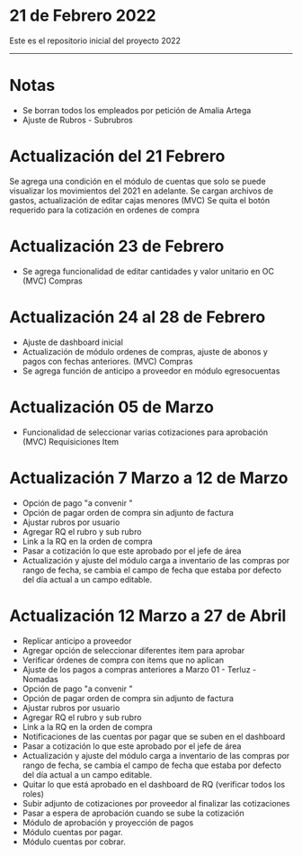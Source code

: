 # 21 de Febrero 2022
Este es el repositorio inicial del proyecto 2022 

******************************
# Notas
- Se borran todos los empleados por petición de Amalia Artega 
- Ajuste de Rubros - Subrubros 
# Actualización del 21 Febrero 
  Se agrega una condición en el módulo de cuentas que solo se puede visualizar los movimientos del 2021 en adelante. 
  Se cargan archivos de gastos,  actualización de editar cajas menores (MVC)
  Se quita el botón requerido para la cotización en ordenes de compra

# Actualización 23 de Febrero 

- Se agrega funcionalidad de editar cantidades y valor unitario en OC (MVC) Compras

# Actualización 24 al 28 de Febrero 

- Ajuste de dashboard inicial 
- Actualización de módulo ordenes de compras, ajuste de abonos y pagos con fechas anteriores. (MVC) Compras
- Se agrega función de anticipo a proveedor en módulo egresocuentas

# Actualización 05 de Marzo 

- Funcionalidad de seleccionar varias cotizaciones para aprobación (MVC) Requisiciones Item

# Actualización 7 Marzo a 12 de Marzo
- Opción de pago "a convenir "
- Opción de pagar orden de compra sin adjunto de factura
- Ajustar rubros por usuario
- Agregar RQ el rubro y sub rubro
- Link a la RQ en la orden de compra 
- Pasar a cotización lo que este aprobado por el jefe de área
- Actualización y ajuste del módulo carga a inventario de las compras por rango de fecha, se cambia el campo de fecha que estaba por defecto del día actual a un campo editable.

# Actualización 12 Marzo a 27 de Abril 
-	Replicar anticipo a proveedor
-	Agregar opción de seleccionar diferentes item para aprobar
-	Verificar órdenes de compra con items que no aplican
-	Ajuste de los pagos a compras anteriores a Marzo 01 - Terluz - Nomadas
-	Opción de pago "a convenir "
-	Opción de pagar orden de compra sin adjunto de factura
-	Ajustar rubros por usuario
-	Agregar RQ el rubro y sub rubro
-	Link a la RQ en la orden de compra 
-	Notificaciones de las cuentas por pagar que se suben en el dashboard
-	Pasar a cotización lo que este aprobado por el jefe de área
- Actualización y ajuste del módulo carga a inventario de las compras por rango de fecha, se cambia el campo de fecha que estaba por defecto del día actual a un campo editable.
-	Quitar lo que está aprobado en el dashboard de RQ (verificar todos los roles)
-	Subir adjunto de cotizaciones por proveedor al finalizar las cotizaciones
-	Pasar a espera de aprobación cuando se sube la cotización 
-	Módulo de aprobación y proyección de pagos 
-	Módulo cuentas por pagar.
- Módulo cuentas por cobrar.
  



